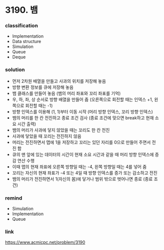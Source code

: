 # 3190. 뱀

### classification
* Implementation
* Data structure
* Simulation
* Queue
* Deque

### solution
* 먼저 2차원 배열을 만들고 사과의 위치를 저장해 놓음
* 방향 변환 정보를 큐에 저장해 놓음
* 뱀 클래스를 만들어 놓음 (뱀의 머리 좌표와 꼬리 좌표를 기억)
* 우, 하, 좌, 상 순서로 방향 배열을 만들어 줌 (오른쪽으로 회전할 때는 인덱스 +1, 왼쪽으로 회전할 때는 -1)
* 방향 인덱스를 이용해 (1, 1)부터 이동 시작 (머리 방향 인덱스, 꼬리 방향 인덱스)
* 뱀의 머리를 한 칸 전진하고 종료 조건 검사 (종료 조건에 맞으면 break하고 현재 소요 시간 출력)
* 뱀의 머리가 사과에 닿지 않았을 때는 꼬리도 한 칸 전진
* 사과에 닿았을 때 꼬리는 전진하지 않음
* 머리는 전진하면서 맵에 1을 저장하고 꼬리는 있던 자리를 0으로 만들어 주면서 전진 함
* 큐의 맨 앞에 있는 데이터의 시간이 현재 소요 시간과 같을 때 머리 방향 인덱스에 증감 연산 수행
* 이때 맵의 현재 좌표에 오른쪽 방향일 때는 -4, 왼쪽 방향일 때는 4를 넣어 줌
* 꼬리는 자신의 현재 좌표가 -4 또는 4일 때 방향 인덱스를 증가 또는 감소하고 전진
* 뱀의 머리가 전진하면서 1(자신의 몸)에 닿거나 범위 밖으로 벗어나면 종료 (종료 조건)

### remind
* Simulation
* Implementation
* Queue

### link
https://www.acmicpc.net/problem/3190